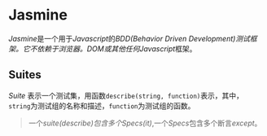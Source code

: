 # Jasmine #
  
*Jasmine*是一个用于*Javascript*的*BDD(Behavior Driven Development)*测试框架。它不依赖于浏览器。*DOM*或其他任何*Javascript*框架。  
  
## Suites ##
  
*Suite* 表示一个测试集，用函数`describe(string, function)`表示，其中，`string`为测试组的名称和描述，`function`为测试组的函数。  
> 一个*suite(describe)*包含多个*Specs(it)*,一个*Specs*包含多个断言*except*。  
> 
